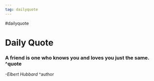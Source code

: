 ```yaml
---
tag: dailyquote
---
```


#dailyquote

# Daily Quote

### A friend is one who knows you and loves you just the same. ^quote
*-Elbert Hubbard* ^author
